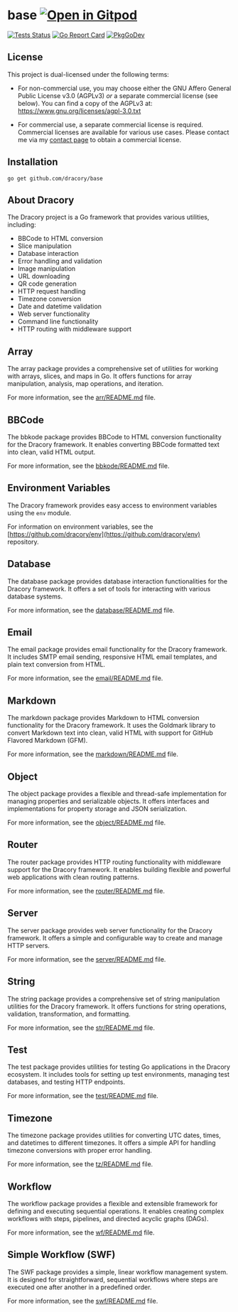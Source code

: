 # base <a href="https://gitpod.io/#https://github.com/dracory/base" style="float:right:"><img src="https://gitpod.io/button/open-in-gitpod.svg" alt="Open in Gitpod" loading="lazy"></a>

[![Tests Status](https://github.com/dracory/base/actions/workflows/tests.yml/badge.svg?branch=main)](https://github.com/dracory/base/actions/workflows/tests.yml)
[![Go Report Card](https://goreportcard.com/badge/github.com/dracory/base)](https://goreportcard.com/report/github.com/dracory/base)
[![PkgGoDev](https://pkg.go.dev/badge/github.com/dracory/base)](https://pkg.go.dev/github.com/dracory/base)

## License

This project is dual-licensed under the following terms:

- For non-commercial use, you may choose either the GNU Affero General Public License v3.0 (AGPLv3) _or_ a separate commercial license (see below). You can find a copy of the AGPLv3 at: https://www.gnu.org/licenses/agpl-3.0.txt

- For commercial use, a separate commercial license is required. Commercial licenses are available for various use cases. Please contact me via my [contact page](https://lesichkov.co.uk/contact) to obtain a commercial license.

## Installation

```
go get github.com/dracory/base
```

## About Dracory

The Dracory project is a Go framework that provides various utilities, including:

- BBCode to HTML conversion
- Slice manipulation
- Database interaction
- Error handling and validation
- Image manipulation
- URL downloading
- QR code generation
- HTTP request handling
- Timezone conversion
- Date and datetime validation
- Web server functionality
- Command line functionality
- HTTP routing with middleware support

## Array

The array package provides a comprehensive set of utilities for working with arrays, slices, and maps in Go.
It offers functions for array manipulation, analysis, map operations, and iteration.

For more information, see the [arr/README.md](arr/README.md) file.

## BBCode

The bbkode package provides BBCode to HTML conversion functionality for the Dracory framework.
It enables converting BBCode formatted text into clean, valid HTML output.

For more information, see the [bbkode/README.md](bbkode/README.md) file.

## Environment Variables

The Dracory framework provides easy access to environment variables
using the `env` module.

For information on environment variables, see the [https://github.com/dracory/env](https://github.com/dracory/env) repository.

## Database

The database package provides database interaction functionalities for the Dracory framework.
It offers a set of tools for interacting with various database systems.

For more information, see the [database/README.md](database/README.md) file.

## Email

The email package provides email functionality for the Dracory framework.
It includes SMTP email sending, responsive HTML email templates, and plain text conversion from HTML.

For more information, see the [email/README.md](email/README.md) file.

## Markdown

The markdown package provides Markdown to HTML conversion functionality for the Dracory framework.
It uses the Goldmark library to convert Markdown text into clean, valid HTML with support for GitHub Flavored Markdown (GFM).

For more information, see the [markdown/README.md](markdown/README.md) file.

## Object

The object package provides a flexible and thread-safe implementation for managing properties and serializable objects.
It offers interfaces and implementations for property storage and JSON serialization.

For more information, see the [object/README.md](object/README.md) file.

## Router

The router package provides HTTP routing functionality with middleware support for the Dracory framework.
It enables building flexible and powerful web applications with clean routing patterns.

For more information, see the [router/README.md](router/README.md) file.

## Server

The server package provides web server functionality for the Dracory framework.
It offers a simple and configurable way to create and manage HTTP servers.

For more information, see the [server/README.md](server/README.md) file.

## String

The string package provides a comprehensive set of string manipulation utilities for the Dracory framework.
It offers functions for string operations, validation, transformation, and formatting.

For more information, see the [str/README.md](str/README.md) file.

## Test

The test package provides utilities for testing Go applications in the Dracory ecosystem.
It includes tools for setting up test environments, managing test databases, and testing HTTP endpoints.

For more information, see the [test/README.md](test/README.md) file.

## Timezone

The timezone package provides utilities for converting UTC dates, times, and datetimes to different timezones.
It offers a simple API for handling timezone conversions with proper error handling.

For more information, see the [tz/README.md](tz/README.md) file.

## Workflow

The workflow package provides a flexible and extensible framework for defining
and executing sequential operations.
It enables creating complex workflows with steps, pipelines, and directed
acyclic graphs (DAGs).

For more information, see the [wf/README.md](wf/README.md) file.

## Simple Workflow (SWF)

The SWF package provides a simple, linear workflow management system.
It is designed for straightforward, sequential workflows where steps are executed
one after another in a predefined order.

For more information, see the [swf/README.md](swf/README.md) file.
